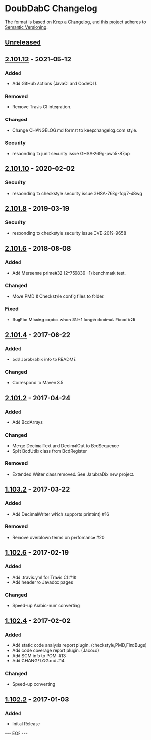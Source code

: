 DoubDabC Changelog
===================

The format is based on [Keep a Changelog](https://keepachangelog.com/en/1.0.0/),
and this project adheres to [Semantic Versioning](https://semver.org/spec/v2.0.0.html).


## [Unreleased]

## [2.101.12] - 2021-05-12

### Added
- Add GitHub Actions (JavaCI and CodeQL).

### Removed
- Remove Travis CI integration.

### Changed
- Change CHANGELOG.md format to keepchangelog.com style.

### Security
- responding to junit security issue GHSA-269g-pwp5-87pp


## [2.101.10] - 2020-02-02

### Security
- responding to checkstyle security issue GHSA-763g-fqq7-48wg


## [2.101.8] - 2019-03-19

### Security
- responding to checkstyle security issue CVE-2019-9658


## [2.101.6] - 2018-08-08

### Added
- Add Mersenne prime#32 (2^756839 -1) benchmark test.

### Changed
- Move PMD & Checkstyle config files to folder.

### Fixed
- BugFix: Missing copies when 8N+1 length decimal. Fixed #25


## [2.101.4] - 2017-06-22

### Added
- add JarabraDix info to README

### Changed
- Correspond to Maven 3.5


## [2.101.2] - 2017-04-24

### Added
- Add BcdArrays

### Changed
- Merge DecimalText and DecimalOut to BcdSequence
- Split BcdUtils class from BcdRegister

### Removed
- Extended Writer class removed. See JarabraDix new project.


## [1.103.2] - 2017-03-22

### Added
- Add DecimalWriter which supports print(int) #16

### Removed
- Remove overblown terms on perfomance #20


## [1.102.6] - 2017-02-19

### Added
- Add .travis.yml for Travis CI #18
- Add header to Javadoc pages

### Changed
- Speed-up Arabic-num converting


## [1.102.4] - 2017-02-02

### Added
- Add static code analysis report plugin. (checkstyle,PMD,FindBugs)
- Add code coverage report plugin. (Jacoco)
- Add SCM info to POM. #13
- Add CHANGELOG.md #14

### Changed
- Speed-up converting


## [1.102.2] - 2017-01-03

### Added
- Initial Release


[Unreleased]: https://github.com/olyutorskii/DoubDabC/compare/v2.101.12...HEAD
[2.101.12]: https://github.com/olyutorskii/DoubDabC/compare/v2.101.10...v2.101.12
[2.101.10]: https://github.com/olyutorskii/DoubDabC/compare/v2.101.8...v2.101.10
[2.101.8]: https://github.com/olyutorskii/DoubDabC/compare/v2.101.6...v2.101.8
[2.101.6]: https://github.com/olyutorskii/DoubDabC/compare/v2.101.4...v2.101.6
[2.101.4]: https://github.com/olyutorskii/DoubDabC/compare/v2.101.2...v2.101.4
[2.101.2]: https://github.com/olyutorskii/DoubDabC/compare/v1.103.2...v2.101.2
[1.103.2]: https://github.com/olyutorskii/DoubDabC/compare/v1.102.6...v1.103.2
[1.102.6]: https://github.com/olyutorskii/DoubDabC/compare/v1.102.4...v1.102.6
[1.102.4]: https://github.com/olyutorskii/DoubDabC/compare/v1.102.2...v1.102.4
[1.102.2]: https://github.com/olyutorskii/DoubDabC/releases/tag/v1.102.2


--- EOF ---
